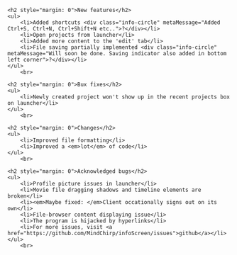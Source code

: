     <h2 style="margin: 0">New features</h2>
    <ul>
        <li>Added shortcuts <div class="info-circle" metaMessage="Added Ctrl+S, Ctrl+N, Ctrl+Shift+N etc..">?</div></li>
        <li>Open projects from launcher</li>
        <li>Added more content to the 'edit' tab</li>
        <li>File saving partially implemented <div class="info-circle" metaMessage="Will soon be done. Saving indicator also added in bottom left corner">?</div></li>
    </ul>
        <br>

    <h2 style="margin: 0">Bux fixes</h2>
    <ul>
        <li>Newly created project won't show up in the recent projects box on launcher</li>
    </ul>
        <br>

    <h2 style="margin: 0">Changes</h2>
    <ul>
        <li>Improved file formatting</li>
        <li>Improved a <em>lot</em> of code</li>
    </ul>
        <br>

    <h2 style="margin: 0">Acknowledged bugs</h2>
    <ul>
        <li>Profile picture issues in launcher</li>
        <li>Movie file dragging shadows and timeline elements are broken</li>
        <li><em>Maybe fixed: </em>Client occationally signs out on its own</li>
        <li>File-browser content displaying issue</li>
        <li>The program is hijacked by hyperlinks</li>
        <li>For more issues, visit <a href="https://github.com/MindChirp/infoScreen/issues">github</a></li>
    </ul>
        <br>
